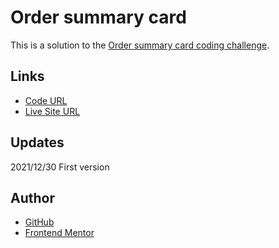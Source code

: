 # Order summary card

This is a solution to the [Order summary card coding challenge](https://www.frontendmentor.io/challenges/order-summary-component-QlPmajDUj). 

## Links

- [Code URL](https://github.com/dirkVerm/frontend-exercises/tree/main/.../)
- [Live Site URL](https://dirkverm.github.io/frontend-exercises/.../)

## Updates
2021/12/30
First version

## Author

- [GitHub](https://github.com/dirkVerm)
- [Frontend Mentor](https://www.frontendmentor.io/profile/dirkVerm)


